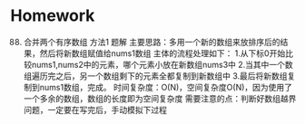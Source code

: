 # Homework
88. 合并两个有序数组
方法1 题解
主要思路：多用一个新的数组来放排序后的结果，然后将新数组赋值给nums1数组
主体的流程处理如下：
1.从下标0开始比较nums1,nums2中的元素，哪个元素小放在新数组nums3中
2.当其中一个数组遍历完之后，另一个数组剩下的元素全都复制到新数组中
3.最后将新数组复制到nums1数组，完成。
时间复杂度：O(N)，空间复杂度O(N)，因为使用了一个多余的数组，数组的长度即为空间复杂度
需要注意的点：判断好数组越界问题，一定要在写完后，手动模拟下过程

